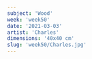 ```yaml
---
subject: 'Wood'
week: 'week50'
date: '2021-03-03'
artist: 'Charles'
dimensions: '40x40 cm'
slug: 'week50/Charles.jpg'
---
```

